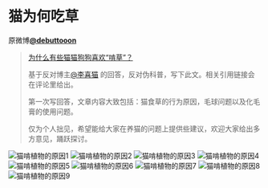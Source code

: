 # 猫为何吃草
原微博[**@debuttooon**](https://m.weibo.cn/detail/4205219494034874)
> [为什么有些猫猫狗狗喜欢“啃草”？](https://weibo.com/p/2313474200392790514709/wenda_home?luicode=20000061&lfid=4205219494034874)
> 
> 基于反对博主[@李喜猫](https://m.weibo.cn/u/3295362810) 的回答，反对伪科普，写下此文。相关引用链接会在评论里给出。
> 
> 第一次写回答，文章内容大致包括：猫食草的行为原因，毛球问题以及化毛膏的使用问题。
> 
> 仅为个人拙见，希望能给大家在养猫的问题上提供些建议，欢迎大家给出多方意见，踊跃探讨。

![猫啃植物的原因1](图片存档/猫啃植物的原因1.jpg)
![猫啃植物的原因2](图片存档/猫啃植物的原因2.jpg)
![猫啃植物的原因3](图片存档/猫啃植物的原因3.jpg)
![猫啃植物的原因4](图片存档/猫啃植物的原因4.jpg)
![猫啃植物的原因5](图片存档/猫啃植物的原因5.jpg)
![猫啃植物的原因6](图片存档/猫啃植物的原因6.jpg)
![猫啃植物的原因7](图片存档/猫啃植物的原因7.jpg)
![猫啃植物的原因8](图片存档/猫啃植物的原因8.jpg)
![猫啃植物的原因9](图片存档/猫啃植物的原因9.jpg)